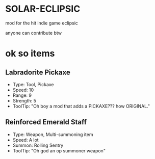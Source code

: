 # SOLAR-ECLIPSIC
mod for the hit indie game eclipsic

anyone can contribute btw


# ok so items

## Labradorite Pickaxe
-  Type: Tool, Pickaxe
-  Speed: 10
-  Range: 9
-  Strength: 5
-  ToolTip: "Oh boy a mod that adds a PICKAXE??? how ORIGINAL."

## Reinforced Emerald Staff
-  Type: Weapon, Multi-summoning item
-  Speed: A lot
-  Summon: Rolling Sentry
-  ToolTip: "Oh god an op summoner weapon"